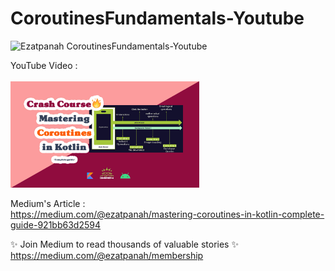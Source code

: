 # CoroutinesFundamentals-Youtube
<img alt="Ezatpanah CoroutinesFundamentals-Youtube" src="https://emojipedia-us.s3.amazonaws.com/content/2020/04/05/yt.png" width="3%"></a>

YouTube Video :
<br>  
<a href="https://youtu.be/i-u7sCWQcVQ" target="_blank"><img alt="Ezatpanah CoroutinesFundamentals-Youtube" src="Coroutines-cover.jpg" width="60%"></a>
<br>

Medium's Article :
<br>
https://medium.com/@ezatpanah/mastering-coroutines-in-kotlin-complete-guide-921bb63d2594

✨ Join Medium to read thousands of valuable stories ✨ 
<br>
https://medium.com/@ezatpanah/membership
